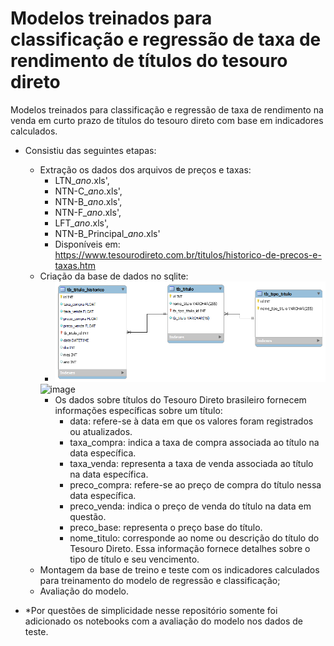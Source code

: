 # Modelos treinados para classificação e regressão de taxa de rendimento de títulos do tesouro direto

Modelos treinados para classificação e regressão de taxa de rendimento na venda em curto prazo de títulos do tesouro direto com base em indicadores calculados.

- Consistiu das seguintes etapas:
  - Extração os dados dos arquivos de preços e taxas:
    - LTN_*ano*.xls',
    - NTN-C_*ano*.xls',
    - NTN-B_*ano*.xls',
    - NTN-F_*ano*.xls',
    - LFT_*ano*.xls',
    - NTN-B_Principal_*ano*.xls'
    - Disponíveis em: https://www.tesourodireto.com.br/titulos/historico-de-precos-e-taxas.htm
  - Criação da base de dados no sqlite:
    -  <img src = 'mr_historico_titulo.png'>
    ![image](https://github.com/johanessevero/classificacao_regressao_tesouro_direto/assets/22893251/2f1bbdb1-de5f-4763-bcd5-74dc638b54c3)
    - Os dados sobre títulos do Tesouro Direto brasileiro fornecem informações específicas sobre um título:
      - data: refere-se à data em que os valores foram registrados ou atualizados.
      - taxa_compra: indica a taxa de compra associada ao título na data específica.
      - taxa_venda: representa a taxa de venda associada ao título na data específica.
      - preco_compra: refere-se ao preço de compra do título nessa data específica.
      - preco_venda: indica o preço de venda do título na data em questão.
      - preco_base: representa o preço base do título.
      - nome_titulo: corresponde ao nome ou descrição do título do Tesouro Direto. Essa informação fornece detalhes sobre o tipo de título e seu vencimento.
  - Montagem da base de treino e teste com os indicadores calculados para treinamento do modelo de regressão e classificação;
  - Avaliação do modelo.
 
- *Por questões de simplicidade nesse repositório somente foi adicionado os notebooks com a avaliação do modelo nos dados de teste.


